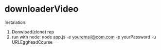 # downloaderVideo

Instalation:
  1) Donwload(clone) rep
  2) run with node: node app.js -e youremail@com.com -p yourPassword -u URLEggheadCourse 
